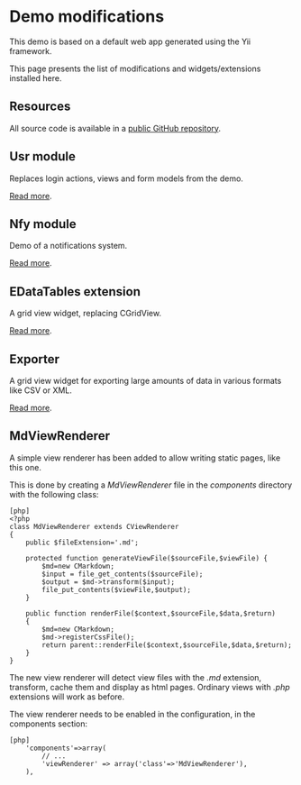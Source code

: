 # Demo modifications

This demo is based on a default web app generated using the Yii framework.

This page presents the list of modifications and widgets/extensions installed here.

## Resources

All source code is available in a [public GitHub repository](https://github.com/nineinchnick/yii-demo).

## Usr module

Replaces login actions, views and form models from the demo.

[Read more](/site/page?view=usr).

## Nfy module

Demo of a notifications system.

[Read more](/site/page?view=nfy).

## EDataTables extension

A grid view widget, replacing CGridView.

[Read more](/site/page?view=edatatables).

## Exporter

A grid view widget for exporting large amounts of data in various formats like CSV or XML.

[Read more](/site/page?view=exporter).

## MdViewRenderer

A simple view renderer has been added to allow writing static pages, like this one.

This is done by creating a _MdViewRenderer_ file in the _components_ directory with the following class:

~~~
[php]
<?php
class MdViewRenderer extends CViewRenderer
{
	public $fileExtension='.md';

	protected function generateViewFile($sourceFile,$viewFile) {
		$md=new CMarkdown;
		$input = file_get_contents($sourceFile);
		$output = $md->transform($input);
		file_put_contents($viewFile,$output);
	}

	public function renderFile($context,$sourceFile,$data,$return)
	{
		$md=new CMarkdown;
		$md->registerCssFile();
		return parent::renderFile($context,$sourceFile,$data,$return);
	}
}
~~~

The new view renderer will detect view files with the _.md_ extension, transform, cache them and display as html pages. Ordinary views with _.php_ extensions will work as before.

The view renderer needs to be enabled in the configuration, in the components section:

~~~
[php]
	'components'=>array(
		// ...
		'viewRenderer' => array('class'=>'MdViewRenderer'),
	),
~~~

